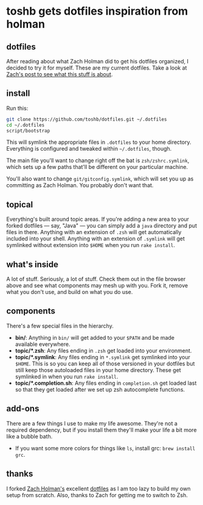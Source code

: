 # toshb gets dotfiles inspiration from holman

## dotfiles

After reading about what Zach Holman did to get his dotfiles organized, I 
decided to try it for myself. These are my current dotfiles.
Take a look at [Zach's post to see what this stuff is about](http://zachholman.com/2010/08/dotfiles-are-meant-to-be-forked/).

## install

Run this:

```sh
git clone https://github.com/toshb/dotfiles.git ~/.dotfiles
cd ~/.dotfiles
script/bootstrap
```

This will symlink the appropriate files in `.dotfiles` to your home directory.
Everything is configured and tweaked within `~/.dotfiles`, though.

The main file you'll want to change right off the bat is `zsh/zshrc.symlink`,
which sets up a few paths that'll be different on your particular machine.

You'll also want to change `git/gitconfig.symlink`, which will set you up as
committing as Zach Holman. You probably don't want that.

## topical

Everything's built around topic areas. If you're adding a new area to your
forked dotfiles — say, "Java" — you can simply add a `java` directory and put
files in there. Anything with an extension of `.zsh` will get automatically
included into your shell. Anything with an extension of `.symlink` will get
symlinked without extension into `$HOME` when you run `rake install`.

## what's inside

A lot of stuff. Seriously, a lot of stuff. Check them out in the file browser
above and see what components may mesh up with you. Fork it, remove what you
don't use, and build on what you do use.

## components

There's a few special files in the hierarchy.

- **bin/**: Anything in `bin/` will get added to your `$PATH` and be made
  available everywhere.
- **topic/\*.zsh**: Any files ending in `.zsh` get loaded into your
  environment.
- **topic/\*.symlink**: Any files ending in `*.symlink` get symlinked into
  your `$HOME`. This is so you can keep all of those versioned in your dotfiles
  but still keep those autoloaded files in your home directory. These get
  symlinked in when you run `rake install`.
- **topic/\*.completion.sh**: Any files ending in `completion.sh` get loaded
  last so that they get loaded after we set up zsh autocomplete functions.

## add-ons

There are a few things I use to make my life awesome. They're not a required
dependency, but if you install them they'll make your life a bit more like a
bubble bath.

- If you want some more colors for things like `ls`, install grc: `brew install
  grc`.

## thanks

I forked [Zach Holman's](http://github.com/holman) excellent
[dotfiles](http://github.com/ryanb/dotfiles) as I am too lazy to build my own setup
from scratch. Also, thanks to Zach for getting me to switch to Zsh.